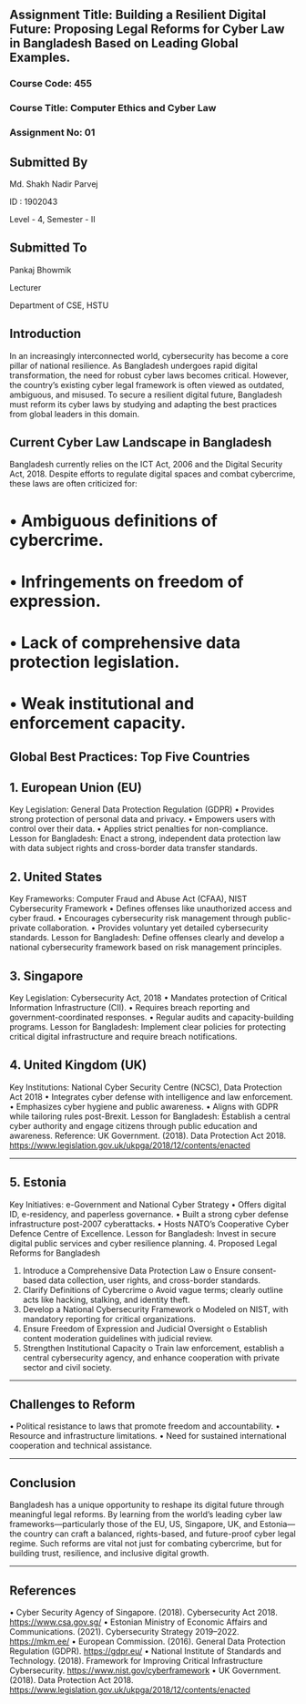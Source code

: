 ## Assignment Title: Building a Resilient Digital Future: Proposing Legal Reforms for Cyber Law in Bangladesh Based on Leading Global Examples.

### Course Code: 455 
### Course Title: Computer Ethics and Cyber Law
### Assignment No: 01

## Submitted By
Md. Shakh Nadir Parvej

ID : 1902043

Level - 4, Semester - II

## Submitted To
Pankaj Bhowmik

Lecturer

Department of CSE, HSTU

## Introduction
In an increasingly interconnected world, cybersecurity has become a core pillar of national resilience. As Bangladesh undergoes rapid digital transformation, the need for robust cyber laws becomes critical. However, the country’s existing cyber legal framework is often viewed as outdated, ambiguous, and misused. To secure a resilient digital future, Bangladesh must reform its cyber laws by studying and adapting the best practices from global leaders in this domain.

## Current Cyber Law Landscape in Bangladesh
Bangladesh currently relies on the ICT Act, 2006 and the Digital Security Act, 2018. Despite efforts to regulate digital spaces and combat cybercrime, these laws are often criticized for:
# •	Ambiguous definitions of cybercrime.
# •	Infringements on freedom of expression.
# •	Lack of comprehensive data protection legislation.
# •	Weak institutional and enforcement capacity.
## Global Best Practices: Top Five Countries
## 1. European Union (EU)
Key Legislation: General Data Protection Regulation (GDPR)
•	Provides strong protection of personal data and privacy.
•	Empowers users with control over their data.
•	Applies strict penalties for non-compliance.
Lesson for Bangladesh: Enact a strong, independent data protection law with data subject rights and cross-border data transfer standards.
## 2. United States
Key Frameworks: Computer Fraud and Abuse Act (CFAA), NIST Cybersecurity Framework
•	Defines offenses like unauthorized access and cyber fraud.
•	Encourages cybersecurity risk management through public-private collaboration.
•	Provides voluntary yet detailed cybersecurity standards.
Lesson for Bangladesh: Define offenses clearly and develop a national cybersecurity framework based on risk management principles.
## 3. Singapore
Key Legislation: Cybersecurity Act, 2018
•	Mandates protection of Critical Information Infrastructure (CII).
•	Requires breach reporting and government-coordinated responses.
•	Regular audits and capacity-building programs.
Lesson for Bangladesh: Implement clear policies for protecting critical digital infrastructure and require breach notifications.
## 4. United Kingdom (UK)
Key Institutions: National Cyber Security Centre (NCSC), Data Protection Act 2018
•	Integrates cyber defense with intelligence and law enforcement.
•	Emphasizes cyber hygiene and public awareness.
•	Aligns with GDPR while tailoring rules post-Brexit.
Lesson for Bangladesh: Establish a central cyber authority and engage citizens through public education and awareness.
Reference:
UK Government. (2018). Data Protection Act 2018. https://www.legislation.gov.uk/ukpga/2018/12/contents/enacted
________________________________________
## 5. Estonia
Key Initiatives: e-Government and National Cyber Strategy
•	Offers digital ID, e-residency, and paperless governance.
•	Built a strong cyber defense infrastructure post-2007 cyberattacks.
•	Hosts NATO’s Cooperative Cyber Defence Centre of Excellence.
Lesson for Bangladesh: Invest in secure digital public services and cyber resilience planning.
4. Proposed Legal Reforms for Bangladesh
1.	Introduce a Comprehensive Data Protection Law
o	Ensure consent-based data collection, user rights, and cross-border standards.
2.	Clarify Definitions of Cybercrime
o	Avoid vague terms; clearly outline acts like hacking, stalking, and identity theft.
3.	Develop a National Cybersecurity Framework
o	Modeled on NIST, with mandatory reporting for critical organizations.
4.	Ensure Freedom of Expression and Judicial Oversight
o	Establish content moderation guidelines with judicial review.
5.	Strengthen Institutional Capacity
o	Train law enforcement, establish a central cybersecurity agency, and enhance cooperation with private sector and civil society.
________________________________________
## Challenges to Reform
•	Political resistance to laws that promote freedom and accountability.
•	Resource and infrastructure limitations.
•	Need for sustained international cooperation and technical assistance.
________________________________________
## Conclusion
Bangladesh has a unique opportunity to reshape its digital future through meaningful legal reforms. By learning from the world’s leading cyber law frameworks—particularly those of the EU, US, Singapore, UK, and Estonia—the country can craft a balanced, rights-based, and future-proof cyber legal regime. Such reforms are vital not just for combating cybercrime, but for building trust, resilience, and inclusive digital growth.
________________________________________
## References
•	Cyber Security Agency of Singapore. (2018). Cybersecurity Act 2018. https://www.csa.gov.sg/
•	Estonian Ministry of Economic Affairs and Communications. (2021). Cybersecurity Strategy 2019–2022. https://mkm.ee/
•	European Commission. (2016). General Data Protection Regulation (GDPR). https://gdpr.eu/
•	National Institute of Standards and Technology. (2018). Framework for Improving Critical Infrastructure Cybersecurity. https://www.nist.gov/cyberframework
•	UK Government. (2018). Data Protection Act 2018. https://www.legislation.gov.uk/ukpga/2018/12/contents/enacted



